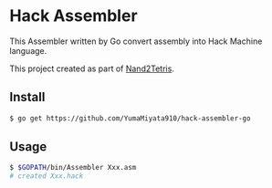 # Hack Assembler
This Assembler written by Go convert assembly into Hack Machine language.

This project created as part of [Nand2Tetris](https://github.com/YumaMiyata910/nand2tetris/tree/master/06).

## Install
```bash
$ go get https://github.com/YumaMiyata910/hack-assembler-go
```

## Usage
```bash
$ $GOPATH/bin/Assembler Xxx.asm
# created Xxx.hack
```